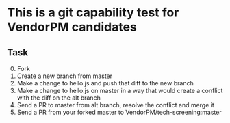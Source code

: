 # This is a git capability test for VendorPM candidates

## Task

0. Fork
1. Create a new branch from master
2. Make a change to hello.js and push that diff to the new branch
3. Make a change to hello.js on master in a way that would create a conflict with the diff on the alt branch
4. Send a PR to master from alt branch, resolve the conflict and merge it
5. Send a PR from your forked master to VendorPM/tech-screening:master
